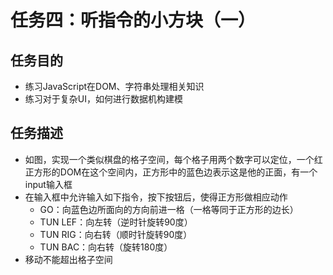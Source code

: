 # 任务四：听指令的小方块（一）

## 任务目的
- 练习JavaScript在DOM、字符串处理相关知识
- 练习对于复杂UI，如何进行数据机构建模

## 任务描述
- 如图，实现一个类似棋盘的格子空间，每个格子用两个数字可以定位，一个红正方形的DOM在这个空间内，正方形中的蓝色边表示这是他的正面，有一个input输入框
- 在输入框中允许输入如下指令，按下按钮后，使得正方形做相应动作
    - GO：向蓝色边所面向的方向前进一格（一格等同于正方形的边长）
    - TUN LEF：向左转（逆时针旋转90度）
    - TUN RIG：向右转（顺时针旋转90度）
    - TUN BAC：向右转（旋转180度）
- 移动不能超出格子空间